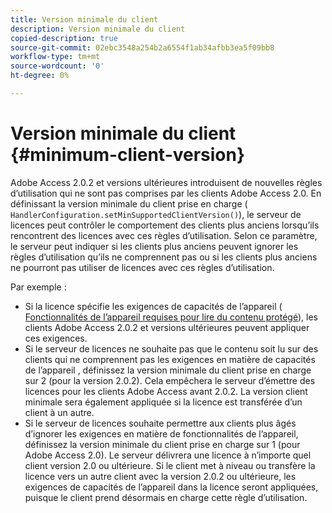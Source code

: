 ```yaml
---
title: Version minimale du client
description: Version minimale du client
copied-description: true
source-git-commit: 02ebc3548a254b2a6554f1ab34afbb3ea5f09bb8
workflow-type: tm+mt
source-wordcount: '0'
ht-degree: 0%

---
```


# Version minimale du client {#minimum-client-version}

Adobe Access 2.0.2 et versions ultérieures introduisent de nouvelles règles d’utilisation qui ne sont pas comprises par les clients Adobe Access 2.0. En définissant la version minimale du client prise en charge ( `HandlerConfiguration.setMinSupportedClientVersion()`), le serveur de licences peut contrôler le comportement des clients plus anciens lorsqu’ils rencontrent des licences avec ces règles d’utilisation. Selon ce paramètre, le serveur peut indiquer si les clients plus anciens peuvent ignorer les règles d’utilisation qu’ils ne comprennent pas ou si les clients plus anciens ne pourront pas utiliser de licences avec ces règles d’utilisation.

Par exemple :

* Si la licence spécifie les exigences de capacités de l’appareil ( [Fonctionnalités de l’appareil requises pour lire du contenu protégé](../../../aaxs-protecting-content/content-introduction/content-usage-rules/content-runtime-application-restrictions/content-device-capabilities.md)), les clients Adobe Access 2.0.2 et versions ultérieures peuvent appliquer ces exigences.
* Si le serveur de licences ne souhaite pas que le contenu soit lu sur des clients qui ne comprennent pas les exigences en matière de capacités de l’appareil , définissez la version minimale du client prise en charge sur 2 (pour la version 2.0.2). Cela empêchera le serveur d’émettre des licences pour les clients Adobe Access avant 2.0.2. La version client minimale sera également appliquée si la licence est transférée d’un client à un autre.
* Si le serveur de licences souhaite permettre aux clients plus âgés d’ignorer les exigences en matière de fonctionnalités de l’appareil, définissez la version minimale du client prise en charge sur 1 (pour Adobe Access 2.0). Le serveur délivrera une licence à n’importe quel client version 2.0 ou ultérieure. Si le client met à niveau ou transfère la licence vers un autre client avec la version 2.0.2 ou ultérieure, les exigences de capacités de l’appareil dans la licence seront appliquées, puisque le client prend désormais en charge cette règle d’utilisation.
